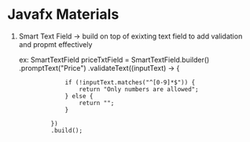 # Javafx Materials

1) Smart Text Field -> build on top of exixting text field to add validation and propmt effectively

   ex:   SmartTextField priceTxtField = SmartTextField.builder()
                .promptText("Price")
                .validateText((inputText) -> {

                    if (!inputText.matches("^[0-9]*$")) {
                        return "Only numbers are allowed";
                    } else {
                        return "";
                    }

                })
                .build();




